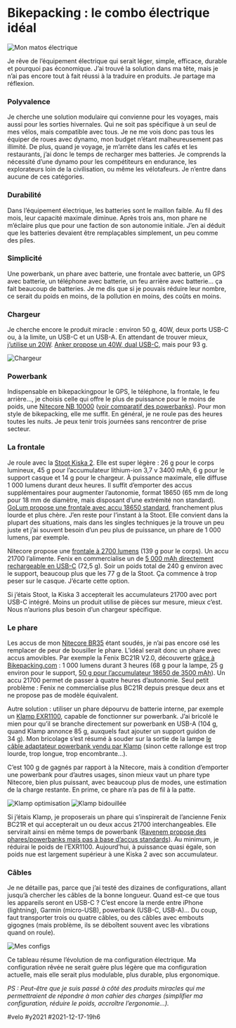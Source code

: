# Bikepacking : le combo électrique idéal

![Mon matos électrique](_i/IMG_4452.webp)

Je rêve de l’équipement électrique qui serait léger, simple, efficace, durable et pourquoi pas économique. J’ai trouvé la solution dans ma tête, mais je n’ai pas encore tout à fait réussi à la traduire en produits. Je partage ma réflexion.

### Polyvalence

Je cherche une solution modulaire qui convienne pour les voyages, mais aussi pour les sorties hivernales. Qui ne soit pas spécifique à un seul de mes vélos, mais compatible avec tous. Je ne me vois donc pas tous les équiper de roues avec dynamo, mon budget n’étant malheureusement pas illimité. De plus, quand je voyage, je m’arrête dans les cafés et les restaurants, j’ai donc le temps de recharger mes batteries. Je comprends la nécessité d’une dynamo pour les compétiteurs en endurance, les explorateurs loin de la civilisation, ou même les vélotafeurs. Je n’entre dans aucune de ces catégories.

### Durabilité

Dans l’équipement électrique, les batteries sont le maillon faible. Au fil des mois, leur capacité maximale diminue. Après trois ans, mon phare ne m’éclaire plus que pour une faction de son autonomie initiale. J’en ai déduit que les batteries devaient être remplaçables simplement, un peu comme des piles.

### Simplicité

Une powerbank, un phare avec batterie, une frontale avec batterie, un GPS avec batterie, un téléphone avec batterie, un feu arrière avec batterie… ça fait beaucoup de batteries. Je me dis que si je pouvais réduire leur nombre, ce serait du poids en moins, de la pollution en moins, des coûts en moins.

### Chargeur

Je cherche encore le produit miracle : environ 50 g, 40W, deux ports USB-C ou, à la limite, un USB-C et un USB-A. En attendant de trouver mieux, [j’utilise un 20W](https://www.amazon.fr/gp/product/B092342SR7/). [Anker propose un 40W, dual USB-C](https://us.anker.com/products/a2038), mais pour 93 g.

![Chargeur](_i/IMG_9347.webp)

### Powerbank

Indispensable en bikepackingpour le GPS, le téléphone, la frontale, le feu arrière…, je choisis celle qui offre le plus de puissance pour le moins de poids, une [Nitecore NB 10000](https://www.nitecore-france.com/catalogue/batteries-piles-nitecore/nitecore-nb10000-powerbank-batterie-externe.html) ([voir comparatif des powerbanks](https://www.ultralightdandy.com/hiking-power-banks/)). Pour mon style de bikepacking, elle me suffit. En général, je ne roule pas des heures toutes les nuits. Je peux tenir trois journées sans rencontrer de prise secteur.

### La frontale

Je roule avec la [Stoot Kiska 2](https://www.stootsconcept.fr/lampes/98-22093-lampe-kiska-2.html#/personnalisation-oui/marquage-non/couleur-rouge). Elle est super légère : 26 g pour le corps lumineux, 45 g pour l’accumulateur lithium-ion 3,7 v 3400 mAh, 6 g pour le support casque et 14 g pour le chargeur. À puissance maximale, elle diffuse 1 000 lumens durant deux heures. Il suffit d’emporter des accus supplémentaires pour augmenter l’autonomie, format 18650 (65 mm de long pour 18 mm de diamètre, mais disposant d’une extrémité non standard). [GoLum propose une frontale avec accu 18650 standard](https://www.go-lum.fr/boutique/lampe-frontale-piom-plus/), franchement plus lourde et plus chère. J’en reste pour l’instant à la Stoot. Elle convient dans la plupart des situations, mais dans les singles techniques je la trouve un peu juste et j’ai souvent besoin d’un peu plus de puissance, un phare de 1 000 lumens, par exemple.

Nitecore propose une [frontale à 2700 lumens](https://www.nitecorestore.com/NITECORE-HC35-2700-Lumen-Rechargeable-Headlamp-p/fl-nite-hc35.htm) (139 g pour le corps). Un accu 21700 l’alimente. Fenix en commercialise un de [5 000 mAh directement rechargeable en USB-C](https://www.fenix-store.com/fenix-21700-rechargeable-battery-5000u/) (72,5 g). Soir un poids total de 240 g environ avec le support, beaucoup plus que les 77 g de la Stoot. Ça commence à trop peser sur le casque. J’écarte cette option.

Si j’étais Stoot, la Kiska 3 accepterait les accumulateurs 21700 avec port USB-C intégré. Moins un produit utilise de pièces sur mesure, mieux c’est. Nous n’aurions plus besoin d’un chargeur spécifique.

### Le phare

Les accus de mon [Nitecore BR35](https://www.nitecorestore.com/NITECORE-BR35-Bike-Light-p/fl-nite-br35.htm) étant soudés, je n’ai pas encore osé les remplacer de peur de bousiller le phare. L’idéal serait donc un phare avec accus amovibles. Par exemple la Fenix BC21R V2.0, découverte [grâce à Bikepacking.com](https://bikepacking.com/gear/fenix-bcr21r-review/) : 1 000 lumens durant 3 heures (68 g pour la lampe, 25 g environ pour le support, [50 g pour l’accumulateur 18650 de 3500 mAh](https://www.fenix-store.com/fenix-arbl18-high-capacity-18650-battery-3500mah/)). Un accu 21700 permet de passer à quatre heures d’autonomie. Seul petit problème : Fenix ne commercialise plus BC21R depuis presque deux ans et ne propose pas de modèle équivalent.

Autre solution : utiliser un phare dépourvu de batterie interne, par exemple un [Klamp EXR1100](https://www.klampfrance.com/index.php?id_product=336&controller=product), capable de fonctionner sur powerbank. J’ai bricolé le mien pour qu’il se branche directement sur powerbank en USB-A (104 g, quand Klamp annonce 85 g, auxquels faut ajouter un support guidon de 34 g). Mon bricolage s’est résumé à souder sur la sortie de la lampe [le câble adaptateur powerbank vendu par Klamp](https://www.klampfrance.com/index.php?id_product=497) (sinon cette rallonge est trop lourde, trop longue, trop encombrante…).

C’est 100 g de gagnés par rapport à la Nitecore, mais à condition d’emporter une powerbank pour d’autres usages, sinon mieux vaut un phare type Nitecore, bien plus puissant, avec beaucoup plus de modes, une estimation de la charge restante. En prime, ce phare n’a pas de fil à la patte.

![Klamp optimisation](_i/IMG_4445.webp)
![Klamp bidouillée](_i/IMG_4446.webp)

Si j’étais Klamp, je proposerais un phare qui s’inspirerait de l’ancienne Fenix BC21R et qui accepterait un ou deux accus 21700 interchangeables. Elle servirait ainsi en même temps de powerbank ([Ravenem propose des phares/powerbanks mais pas à base d’accus standards](https://www.ravemen.com/front-lights.html)). Au minimum, je réduirai le poids de l’EXR1100. Aujourd’hui, à puissance quasi égale, son poids nue est largement supérieur à une Kiska 2 avec son accumulateur.

### Câbles

Je ne détaille pas, parce que j’ai testé des dizaines de configurations, allant jusqu’à chercher les câbles de la bonne longueur. Quand est-ce que tous les appareils seront en USB-C ? C’est encore la merde entre iPhone (lightning), Garmin (micro-USB), powerbank (USB-C, USB-A)… Du coup, faut transporter trois ou quatre câbles, ou des câbles avec embouts gigognes (mais problème, ils se déboîtent souvent avec les vibrations quand on roule).

![Mes configs](_i/lights.png)

Ce tableau résume l’évolution de ma configuration électrique. Ma configuration rêvée ne serait guère plus légère que ma configuration actuelle, mais elle serait plus modulable, plus durable, plus ergonomique.

*PS : Peut-être que je suis passé à côté des produits miracles qui me permettraient de répondre à mon cahier des charges (simplifier ma configuration, réduire le poids, accroître l’ergonomie…).*

#velo #y2021 #2021-12-17-19h6
